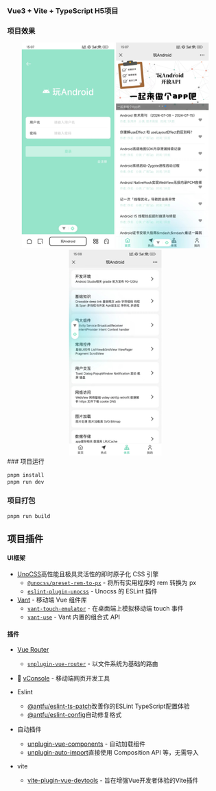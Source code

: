 ### Vue3 + Vite + TypeScript H5项目

### 项目效果
<div align=center>
<img src="./src/assets/docs/preview1.jpg" alt="这是preview1" width=216 height=480>
  <img src="./src/assets/docs/preview2.jpg" alt="这是preview2" width=216 height=480>
  <img src="./src/assets/docs/preview3.jpg" alt="这是preview3" width=216 height=480>
</div>
### 项目运行

```
pnpm install
pnpm run dev
```

### 项目打包

```
pnpm run build
```

## 项目插件

#### UI框架
  - [UnoCSS](https://github.com/unocss/unocss)高性能且极具灵活性的即时原子化 CSS 引擎
     - [`@unocss/preset-rem-to-px`](https://github.com/unocss/unocss/tree/main/packages/preset-rem-to-px) - 将所有实用程序的 rem 转换为 px
     - [`eslint-plugin-unocss`](https://github.com/devunt/eslint-plugin-unocss) - Unocss 的 ESLint 插件
  - [Vant](https://github.com/youzan/vant) - 移动端 Vue 组件库
     - [`vant-touch-emulator`](https://github.com/youzan/vant/tree/main/packages/vant-touch-emulator) - 在桌面端上模拟移动端 touch 事件
     - [`vant-use`](https://github.com/youzan/vant/tree/main/packages/vant-use) - Vant 内置的组合式 API

#### 插件
- [Vue Router](https://github.com/vuejs/router)
  - [`unplugin-vue-router`](https://github.com/posva/unplugin-vue-router) - 以文件系统为基础的路由

- 🔭 [vConsole](https://github.com/vadxq/vite-plugin-vconsole) - 移动端网页开发工具

- Eslint
  - [@antfu/eslint-ts-patch](https://github.com/antfu/eslint-ts-patch)改善你的ESLint TypeScript配置体验
  - [@antfu/eslint-config](https://github.com/antfu/eslint-config)自动修复格式
- 自动插件
  - [unplugin-vue-components](https://github.com/antfu/unplugin-vue-components) - 自动加载组件
  - [unplugin-auto-import](https://github.com/unplugin/unplugin-auto-import)直接使用 Composition API 等，无需导入
- vite
  - [vite-plugin-vue-devtools](https://github.com/vuejs/devtools-next) - 旨在增强Vue开发者体验的Vite插件
